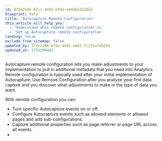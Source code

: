 ```yaml
---
id: 8f8e25db-62c1-4492-bf0d-e44dba323d5d
blueprint: data
title: 'Autocapture Remote Configuration'
this_article_will_help_you:
  - 'Understand what remote configuration is'
  - 'Set up Autocapture remote configuration'
landing: false
exclude_from_sitemap: false
updated_by: 3f7c2286-b7da-4443-a04f-7c225af40254
updated_at: 1755299403
---
```

Autocapture remote configuration lets you make adjustments to your implementation to pull in additional metadata that you need into Analytics. Remote configuration is typically used after your initial implementation of Autocapture. Use Remove Configuration after you analyze your first data capture and you discover what adjustments to make in the type of data you want. 

With remote configuration you can:

* Turn specific Autocapture events on or off.
* Configure Autocapture events such as allowed elements or allowed pages and add sub-configurations.
* Capture additional properties such as page referrer or page URL across all events.
* 